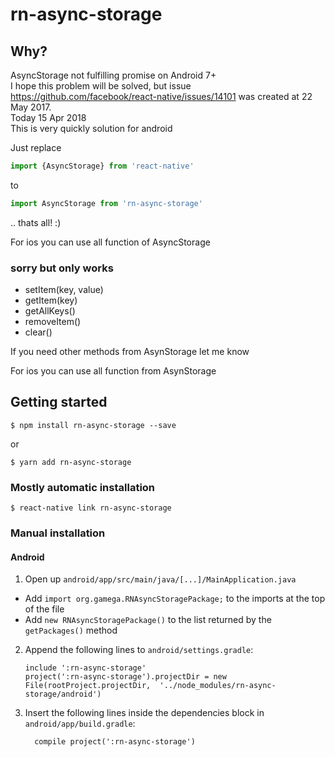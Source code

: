 
# rn-async-storage
## Why?
AsyncStorage not fulfilling promise on Android 7+<br>
I hope this problem will be solved, but issue https://github.com/facebook/react-native/issues/14101 was created  at 22 May 2017. <br>
Today 15 Apr 2018<br>
This is very quickly solution for android

Just replace
```javascript
import {AsyncStorage} from 'react-native'
```
 to
 ```javascript
 import AsyncStorage from 'rn-async-storage'
```
 .. thats all! :)

For ios you can use all function of AsyncStorage

### sorry but only works
 - setItem(key, value)
 - getItem(key)
 - getAllKeys()
 - removeItem()
 - clear()

If you need other methods from AsynStorage let me know

For ios you can use all function from AsynStorage
## Getting started
`$ npm install rn-async-storage --save`

or

`$ yarn add rn-async-storage`

### Mostly automatic installation

`$ react-native link rn-async-storage`

### Manual installation


#### Android

1. Open up `android/app/src/main/java/[...]/MainApplication.java`
  - Add `import org.gamega.RNAsyncStoragePackage;` to the imports at the top of the file
  - Add `new RNAsyncStoragePackage()` to the list returned by the `getPackages()` method
2. Append the following lines to `android/settings.gradle`:
  	```
  	include ':rn-async-storage'
  	project(':rn-async-storage').projectDir = new File(rootProject.projectDir, 	'../node_modules/rn-async-storage/android')
  	```
3. Insert the following lines inside the dependencies block in `android/app/build.gradle`:
  	```
      compile project(':rn-async-storage')
  	```

